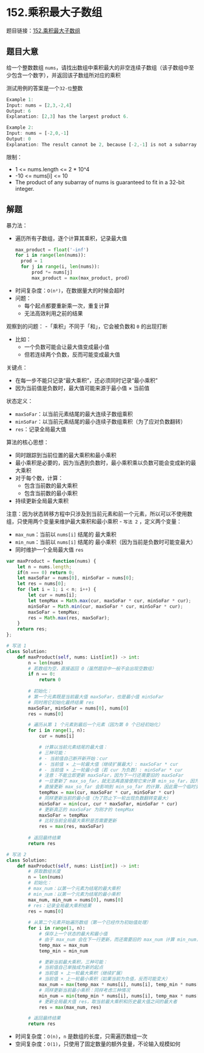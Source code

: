 # 152.乘积最大子数组

题目链接：[152.乘积最大子数组](https://leetcode.cn/problems/maximum-product-subarray/)

## 题目大意

给一个整数数组 `nums`，请找出数组中乘积最大的非空连续子数组（该子数组中至少包含一个数字），并返回该子数组所对应的乘积

测试用例的答案是一个`32-位`整数

```js
Example 1:
Input: nums = [2,3,-2,4]
Output: 6
Explanation: [2,3] has the largest product 6.

Example 2:
Input: nums = [-2,0,-1]
Output: 0
Explanation: The result cannot be 2, because [-2,-1] is not a subarray.
```

限制：
- 1 <= nums.length <= 2 * 10^4
- -10 <= nums[i] <= 10
- The product of any subarray of nums is guaranteed to fit in a 32-bit integer.

## 解题

暴力法：
- 遍历所有子数组，逐个计算其乘积，记录最大值
  ```python
  max_product = float('-inf')
  for i in range(len(nums)):
    prod = 1
    for j in range(i, len(nums)):
        prod *= nums[j]
        max_product = max(max_product, prod)
  ```
- 时间复杂度：`O(n²)`，在数据量大的时候会超时 
- 问题：
  - 每个起点都要重新乘一次，重复计算
  - 无法高效利用之前的结果


观察到的问题：
-「乘积」不同于「和」，它会被负数和 `0` 的出现打断
- 比如：
  - 一个负数可能会让最大值变成最小值
  - 但若连续两个负数，反而可能变成最大值

关键点：
- 在每一步不能只记录“最大乘积”，还必须同时记录“最小乘积”
- 因为当前值是负数时，最大值可能来源于最小值 × 当前值

状态定义：
- `maxSoFar`：以当前元素结尾的最大连续子数组乘积
- `minSoFar`：以当前元素结尾的最小连续子数组乘积（为了应对负数翻转）
- `res`：记录全局最大值


算法的核心思想：
- 同时跟踪到当前位置的最大乘积和最小乘积
- 最小乘积是必要的，因为当遇到负数时，最小乘积乘以负数可能会变成新的最大乘积
- 对于每个数，计算：
  - 包含当前数的最大乘积
  - 包含当前数的最小乘积
- 持续更新全局最大乘积

注意：因为状态转移方程中只涉及到当前元素和前一个元素，所以可以不使用数组，只使用两个变量来维护最大乘积和最小乘积 - `写法 2`
，定义两个变量：
- `max_num`：当前以 `nums[i]` 结尾的 最大乘积
- `min_num`：当前以 `nums[i]` 结尾的 最小乘积（因为当前是负数时可能变最大）
- 同时维护一个全局最大值 `res`

```js
var maxProduct = function(nums) {
    let n = nums.length;
    if(n === 0) return 0;
    let maxSoFar = nums[0], minSoFar = nums[0];
    let res = nums[0];
    for (let i = 1; i < n; i++) {
        let cur = nums[i];
        let tempMax = Math.max(cur, maxSoFar * cur, minSoFar * cur);
        minSoFar = Math.min(cur, maxSoFar * cur, minSoFar * cur);
        maxSoFar = tempMax;
        res = Math.max(res, maxSoFar);
    }
    return res;
};
```
```python
# 写法 1
class Solution:
    def maxProduct(self, nums: List[int]) -> int:
        n = len(nums)
        # 若数组为空，直接返回 0（虽然题目中一般不会出现空数组）
        if n == 0:
            return 0
        
        # 初始化：
        # 第一个元素既是当前最大值 maxSoFar，也是最小值 minSoFar
        # 同时用它初始化最终结果 res
        maxSoFar, minSoFar = nums[0], nums[0]
        res = nums[0]

        # 遍历从第 1 个元素到最后一个元素（因为第 0 个已经初始化）
        for i in range(1, n):
            cur = nums[i]

            # 计算以当前元素结尾的最大值：
            # 三种可能：
            # - 当前值自己断开新开始：cur
            # - 当前值 × 上一轮最大值（继续扩展最大）: maxSoFar * cur
            # - 当前值 × 上一轮最小值（若 cur 为负数）: minSoFar * cur
            # 注意：不能立即更新 maxSoFar，因为下一行还需要旧的 maxSoFar
            # 一旦更新了 max_so_far，就无法再直接使用它来计算 min_so_far，因为 min_so_far 也依赖于更新前的 max_so_far
            # 直接更新 max_so_far 会影响到 min_so_far 的计算，因此需一个临时变量来保存新的 max_so_far 值
            tempMax = max(cur, maxSoFar * cur, minSoFar * cur)
            # 同样更新当前的最小值（为了防止下一轮出现负数翻转变最大）
            minSoFar = min(cur, cur * maxSoFar, minSoFar * cur)
            # 更新真正的 maxSoFar 为刚才的 tempMax
            maxSoFar = tempMax
            # 比较当前全局最大乘积是否需要更新
            res = max(res, maxSoFar)
        
        # 返回最终结果
        return res

# 写法 2
class Solution:
    def maxProduct(self, nums: List[int]) -> int:
        # 获取数组长度
        n = len(nums)
        # 初始化：
        # max_num：以第一个元素为结尾的最大乘积
        # min_num：以第一个元素为结尾的最小乘积
        max_num, min_num = nums[0], nums[0]
        # res：记录全局最大乘积结果
        res = nums[0]
        
        # 从第二个元素开始遍历数组（第一个已经作为初始值处理）
        for i in range(1, n):
            # 保存上一个状态的最大和最小值
            # 由于 max_num 会在下一行更新，而还需要旧的 max_num 计算 min_num，因此临时保存
            temp_max = max_num
            temp_min = min_num

            # 更新当前最大乘积，三种可能：
            # 当前值自己单独成为新的起点
            # 当前值 × 上一轮最大乘积（继续扩展）
            # 当前值 × 上一轮最小乘积（如果当前为负值，反而可能变大）
            max_num = max(temp_max * nums[i], nums[i], temp_min * nums[i])
            # 同样更新当前最小乘积：同样考虑三种情况
            min_num = min(temp_min * nums[i], nums[i], temp_max * nums[i])
            # 更新全局最大值 res，取当前最大乘积和历史最大值之间的最大者
            res = max(max_num, res)

        # 返回最终结果
        return res
```

- 时间复杂度：`O(n)`，`n` 是数组的长度，只需遍历数组一次
- 空间复杂度：`O(1)`，只使用了固定数量的额外变量，不论输入规模如何